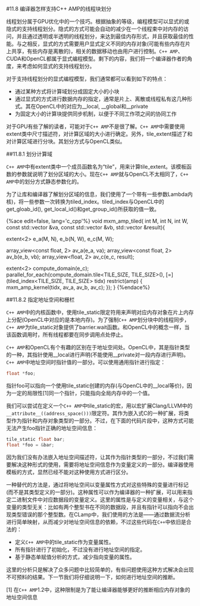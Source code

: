 #11.8 编译器怎样支持C++ AMP的线程块划分

线程划分属于GPU优化中的一个技巧。根据抽象的等级，编程模型可以显式的或隐式的支持线程划分。隐式的方式可能会自动的减少在一个线程束中对内存的访问，并且通过透明或半透明的线程划分，来达到最佳内存形式，并且获取最佳的性能。与之相反，显式的方式需要用户显式定义不同的内存对象(可能有些内存在片上共享，有些内存是离散的)，相关的数据移动也由用户进行控制。`C++ AMP`、CUDA和OpenCL都属于显式编程模型。剩下的内容，我们将一个编译器作者的角度，来考虑如何显式的支持线程划分。

对于支持线程划分的显式编程模型，我们通常都可以看到如下的特点：

- 通过某种方式将计算域划分成固定大小的小块
- 通过显式的方式进行数据内存的指定，通常是片上、离散或线程私有这几种形式。其在OpenCL中的对应为__local, __global和__private
- 为固定大小的计算块提供同步机制，以便于不同工作项之间的协同工作

对于GPU有些了解的读者，可能对于`C++ AMP`不是很了解。`C++ AMP`中需要使用extent类中尺寸描述符，对计算区域的大小进行确定。另外，tile_extent描述了和对计算区域进行分块。其划分方式与OpenCL类似。

##11.8.1 划分计算域

`C++ AMP`中有extent类中一个成员函数名为“tile”，用来计算tile_extent。该模板函数的参数就说明了划分区域的大小。现在`C++ AMP`就与OpenCL不太相同了，`C++ AMP`中的划分方式静态参数化的。

为了让库和编译器了解划分区域的信息，我们使用了一个带有一些参数Lambda内核)，将一些参数一次转换为tiled_index。tiled_index与OpenCL中的get_gloab_id(), get_local_id()和get_group_id()所获取的值一致。

{%ace edit=false, lang='c_cpp'%}
void mxm_amp_tiled(
  int M, int N, int W,
  const std::vector<float> &va,
  const std::vector<float> &vb,
  std::vector<float> &result){
  
  extent<2> e_a(M, N), e_b(N, W), e_c(M, W);
  
  array_view<const float, 2> av_a(e_a, va);
  array_view<const float, 2> av_b(e_b, vb);
  array_view<float, 2> av_c(e_c, result);
  
  extent<2> compute_domain(e_c);
  parallel_for_each(compute_domain.tile<TILE_SIZE, TILE_SIZE>(),
    [=](tiled_index<TILE_SIZE, TILE_SIZE> tidx) restrict(amp) {
      mxm_amp_kernel(tidx, av_a, av_b, av_c);
    });
}
{%endace%}

##11.8.2 指定地址空间和栅栏

`C++ AMP`中的内核函数中，使用tile_static限定符用来声明对应内存对象在片上内存上分配(OpenCL中对应的是本地内存)。为了强制`C++ AMP`划分块中的线程同步，`C++ AMP`为tile_static对象提供了barrier.wait函数。和OpenCL中的概念一样，当该函数调用时，所有线程都要在同步调用点处停止。

`C++ AMP`和OpenCL有个有趣的区别在于地址空间处。OpenCL中，其是指针类型的一种，其指针使用__local进行声明(不能使用__private对一段内存进行声明)。`C++ AMP`中地址空间时指针值的一部分。可以使用通用指针进行指定：

```c++
float *foo;
```

指针foo可以指向一个使用tile_static创建的内存(与OpenCL中的__local等价)，因为一定的局限性[1]同一个指针，只能指向全局内存中的一个值。

我们可以尝试在定义一个`C++ AMP`中tile_static的宏，用以宏扩展Clang/LLVM中的`__attribute__((address_space()))`限定符。其作为嵌入式C的一种扩展，将类型作为指针和内存对象类型的一部分。不过，在下面的代码片段中，这种方式可能无法产生foo指针正确的地址空间信息：

```c++
tile_static float bar;
float *foo = &bar;
```

因为我们没有办法嵌入地址空间描述符，让其作为指针类型的一部分，不过我们需要解决这种形式的使用，需要将地址空间信息作为变量定义的一部分。编译器使用模板的方式，显然已经不能对这种使用方式进行区分。

一种替代的方法是，通过将地址空间以变量属性方式对这些特殊的变量进行标记(而不是其类型定义的一部分)。这种属性可以作为编译器的一种扩展，可以用来指定二进制文件中对应数据段的变量定义。这里的属性是与定义的变量相关，与这个变量的类型无关：比如有两个整型书在不同的数据段，并且有指针可以指向不会出现类型错误的那个整型数。在CLamp中，我们使用的方法是——通过数据流分析进行简单映射，从而减少对地址空间信息的依赖，不过这些代码在`C++`中依旧是合法的：

- 定义`C++ AMP`中的tile_static作为变量属性。
- 所有指针进行了初始化，不过没有进行地址空间的指定。
- 基于静态单赋值分析的方式，减少指向变量的属性。

这里的分析只是解决了众多问题中比较简单的，有些问题使用这种方式解决会出现不可预料的结果。下一节我们将仔细说明一下，如何进行地址空间的推断。

[1] 在`C++ AMP`1.2中，这种限制是为了能让编译器能够更好的推断相应内存对象的地址空间信息
